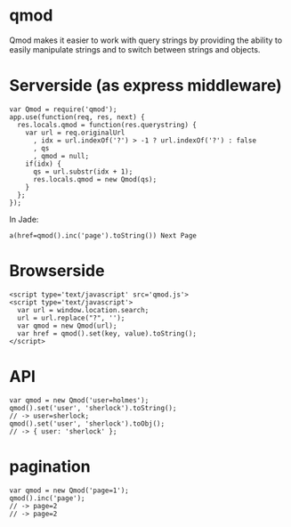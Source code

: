 qmod
====

Qmod makes it easier to work with query strings by providing the ability to easily manipulate strings and to switch between strings and objects.

Serverside (as express middleware)
====

```
var Qmod = require('qmod');
app.use(function(req, res, next) {
  res.locals.qmod = function(res.querystring) {
    var url = req.originalUrl
      , idx = url.indexOf('?') > -1 ? url.indexOf('?') : false
      , qs
      , qmod = null;
    if(idx) {
      qs = url.substr(idx + 1);
      res.locals.qmod = new Qmod(qs);
    }
  };
});
```

In Jade:

```
a(href=qmod().inc('page').toString()) Next Page
```



Browserside
====
```
<script type='text/javascript' src='qmod.js'>
<script type='text/javascript'>
  var url = window.location.search;
  url = url.replace("?", '');
  var qmod = new Qmod(url);
  var href = qmod().set(key, value).toString();
</script>
```

API
====
```
var qmod = new Qmod('user=holmes');
qmod().set('user', 'sherlock').toString();
// -> user=sherlock;
qmod().set('user', 'sherlock').toObj();
// -> { user: 'sherlock' };
```
pagination
======
```
var qmod = new Qmod('page=1');
qmod().inc('page');
// -> page=2
// -> page=2
```


